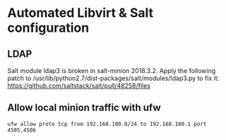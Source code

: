 # Automated Libvirt & Salt configuration

## LDAP
Salt module ldap3 is broken in salt-minion 2018.3.2. Apply the following patch to /usr/lib/python2.7/dist-packages/salt/modules/ldap3.py to fix it: https://github.com/saltstack/salt/pull/48258/files

## Allow local minion traffic with ufw
`ufw allow proto tcp from 192.168.100.0/24 to 192.168.100.1 port 4505,4506`
